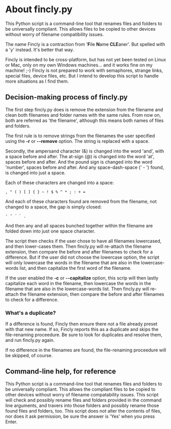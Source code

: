 # About fincly.py
This Python script is a command-line tool that renames files and folders to be universally compliant. This allows files to be copied to other devices without worry of filename compatibility issues.

The name Fincly is a contraction from '**F**ile **N**ame **CLE**aner'. But spelled with a 'y' instead. It's better that way.

Fincly is intended to be cross-platform, but has not yet been tested on Linux or Mac, only on my own Windows machines... and it works fine on my machine! ;-) Fincly is not prepared to work with semaphores, strange links, special files, device files, etc. But I intend to develop this script to handle more situations as I find them.

## Decision-making process of fincly.py
The first step fincly.py does is remove the extension from the filename and clean both filenames and folder names with the same rules. From now on, both are referred as 'the filename', although this means both names of files and folders.

The first rule is to remove strings from the filenames the user specified using the **-r** or **--remove** option. The string is replaced with a space.

Secondly, the ampersand character (&) is changed into the word 'and', with a space before and after. The at-sign (@) is changed into the word 'at', spaces before and after. And the pound sign is changed into the word 'number', spaces before and after. And any space-dash-space (' - ') found, is changed into just a space.

Each of these characters are changed into a space:

``` , " ( ) [ ] { } ~ ! $ % ^ * ; : + = ```

And each of these characters found are removed from the filename, not changed to a space, the gap is simply closed:

``` ' ’ ´ ` . ```

And then any and all spaces bunched together within the filename are folded down into just one space character.

The script then checks if the user chose to have all filenames lowercased, and then lower-cases them. Then fincly.py will re-attach the filename extension, then compare the before and after filenames to check for a difference. But if the user did not choose the lowercase option, the script will only lowercase the words in the filename that are also in the lowercase-words list, and then capitalize the first word of the filename.

If the user enabled the **-c** or **--capitalize** option, this scrip will then lastly capitalize each word in the filename, then lowercase the words in the filename that are also in the lowercase-words list. Then fincly.py will re-attach the filename extension, then compare the before and after filenames to check for a difference.

### What's a duplicate?
If a difference is found, Fincly then ensure there not a file already preset with that new name. If so, Fincly reports this as a duplicate and skips the file-renaming proceedure. Be sure to look for duplicates and resolve them, and run fincly.py again.

If no difference in the filenames are found, the file-renaming proceedure will be skipped, of course.

## Command-line help, for reference
This Python script is a command-line tool that renames files and folders to be universally compliant. This allows the compliant files to be copied to other devices without worry of filename compatability issues. This script will check and possibly rename files and folders provided in the command line arguments, and travers into those folders and possibly rename those found files and folders, too. This script does not alter the contents of files, nor does it ask permission, be sure the answer is 'Yes' when you press Enter.

